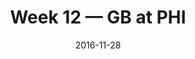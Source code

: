 ---
layout: game
title: Week 12 — GB at PHI
season: 2016
game_id: 2016_12_GB_PHI
week: 12
date: 2016-11-28
home_team: PHI
away_team: GB
final_home: 13
final_away: 27
pbp_url: /assets/data/pbp/2016/2016_12_GB_PHI.csv.gz
---
